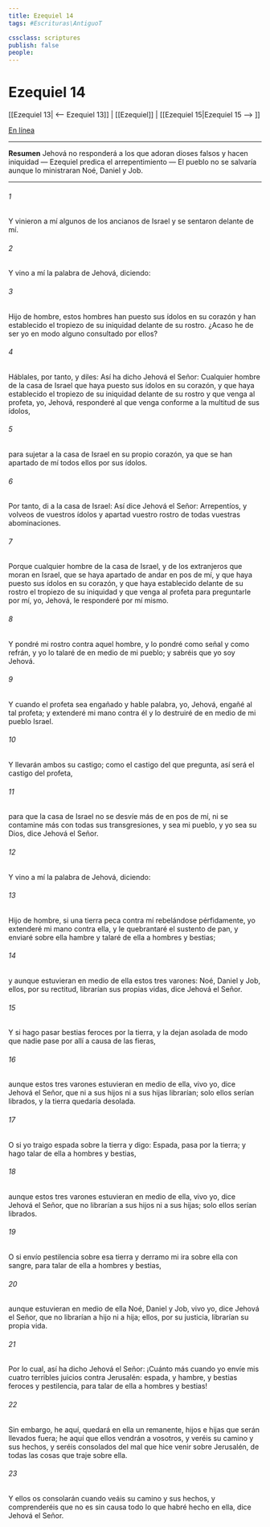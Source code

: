 ```yaml
---
title: Ezequiel 14
tags: #Escrituras\AntiguoT

cssclass: scriptures
publish: false
people:
---
```


# Ezequiel 14
[[Ezequiel 13| <-- Ezequiel 13]] | [[Ezequiel]] | [[Ezequiel 15|Ezequiel 15 --> ]]

[En línea](https://churchofjesuschrist.org/study/scriptures/ot/ezek/14?lang=spa)

---
__Resumen__
Jehová no responderá a los que adoran dioses falsos y hacen iniquidad — Ezequiel predica el arrepentimiento — El pueblo no se salvaría aunque lo ministraran Noé, Daniel y Job.

---
###### 1 
Y vinieron a mí algunos de los ancianos de Israel y se sentaron delante de mí.

###### 2 
Y vino a mí la palabra de Jehová, diciendo:

###### 3 
Hijo de hombre, estos hombres han puesto sus ídolos en su corazón y han establecido el tropiezo de su iniquidad delante de su rostro. ¿Acaso he de ser yo en modo alguno consultado por ellos?

###### 4 
Háblales, por tanto, y diles: Así ha dicho Jehová el Señor: Cualquier hombre de la casa de Israel que haya puesto sus ídolos en su corazón, y que haya establecido el tropiezo de su iniquidad delante de su rostro y que venga al profeta, yo, Jehová, responderé al que venga conforme a la multitud de sus ídolos,

###### 5 
para sujetar a la casa de Israel en su propio corazón, ya que se han apartado de mí todos ellos por sus ídolos.

###### 6 
Por tanto, di a la casa de Israel: Así dice Jehová el Señor: Arrepentíos, y volveos de vuestros ídolos y apartad vuestro rostro de todas vuestras abominaciones.

###### 7 
Porque cualquier hombre de la casa de Israel, y de los extranjeros que moran en Israel, que se haya apartado de andar en pos de mí, y que haya puesto sus ídolos en su corazón, y que haya establecido delante de su rostro el tropiezo de su iniquidad y que venga al profeta para preguntarle por mí, yo, Jehová, le responderé por mí mismo.

###### 8 
Y pondré mi rostro contra aquel hombre, y lo pondré como señal y como refrán, y yo lo talaré de en medio de mi pueblo; y sabréis que yo soy Jehová.

###### 9 
Y cuando el profeta sea engañado y hable palabra, yo, Jehová, engañé al tal profeta; y extenderé mi mano contra él y lo destruiré de en medio de mi pueblo Israel.

###### 10 
Y llevarán ambos su castigo; como el castigo del que pregunta, así será el castigo del profeta,

###### 11 
para que la casa de Israel no se desvíe más de en pos de mí, ni se contamine más con todas sus transgresiones, y sea mi pueblo, y yo sea su Dios, dice Jehová el Señor.

###### 12 
Y vino a mí la palabra de Jehová, diciendo:

###### 13 
Hijo de hombre, si una tierra peca contra mí rebelándose pérfidamente, yo extenderé mi mano contra ella, y le quebrantaré el sustento de pan, y enviaré sobre ella hambre y talaré de ella a hombres y bestias;

###### 14 
y aunque estuvieran en medio de ella estos tres varones: Noé, Daniel y Job, ellos, por su rectitud,  librarían sus propias vidas, dice Jehová el Señor.

###### 15 
Y si hago pasar bestias feroces por la tierra, y la dejan asolada de modo que nadie pase por allí a causa de las fieras,

###### 16 
aunque estos tres varones estuvieran en medio de ella, vivo yo, dice Jehová el Señor, que ni a sus hijos ni a sus hijas librarían; solo ellos serían librados, y la tierra quedaría desolada.

###### 17 
O si yo traigo espada sobre la tierra y digo: Espada, pasa por la tierra; y hago talar de ella a hombres y bestias,

###### 18 
aunque estos tres varones estuvieran en medio de ella, vivo yo, dice Jehová el Señor, que no librarían a sus hijos ni a sus hijas; solo ellos serían librados.

###### 19 
O si envío pestilencia sobre esa tierra y derramo mi ira sobre ella con sangre, para talar de ella a hombres y bestias,

###### 20 
aunque estuvieran en medio de ella Noé, Daniel y Job, vivo yo, dice Jehová el Señor, que no librarían a hijo ni a hija; ellos, por su justicia,  librarían su propia vida.

###### 21 
Por lo cual, así ha dicho Jehová el Señor: ¡Cuánto más cuando yo envíe mis cuatro terribles juicios contra Jerusalén: espada, y hambre, y bestias feroces y pestilencia, para talar de ella a hombres y bestias!

###### 22 
Sin embargo, he aquí, quedará en ella un remanente, hijos e hijas que serán llevados fuera; he aquí que ellos vendrán a vosotros, y veréis su camino y sus hechos, y seréis consolados del mal que hice venir sobre Jerusalén, de todas las cosas que traje sobre ella.

###### 23 
Y ellos os consolarán cuando veáis su camino y sus hechos, y comprenderéis que no es sin causa todo lo que habré hecho en ella, dice Jehová el Señor.

